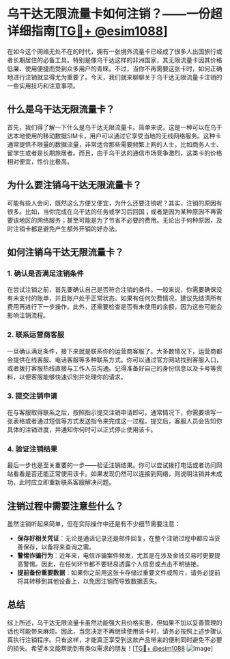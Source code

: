 # 乌干达无限流量卡如何注销？——一份超详细指南[[TG💪+ @esim1088](https://t.me/s/esim1088)]

在如今这个网络无处不在的时代，拥有一张境外流量卡已经成了很多人出国旅行或者长期居住的必备工具。特别是像乌干达这样的非洲国家，其无限流量卡因其价格低廉、使用便捷而受到众多用户的青睐。不过，当你不再需要这张卡时，如何正确地进行注销就显得尤为重要了。今天，我们就来聊聊关于乌干达无限流量卡注销的一些实用技巧和注意事项。

## 什么是乌干达无限流量卡？

首先，我们得了解一下什么是乌干达无限流量卡。简单来说，这是一种可以在乌干达本地使用的移动数据SIM卡，用户可以通过它享受当地的无线网络服务。这种卡通常提供不限量的数据流量，非常适合那些需要频繁上网的人士，比如商务人士、留学生或者是长期旅居者。而且，由于乌干达的通信市场竞争激烈，这类卡的价格相对便宜，性价比极高。

## 为什么要注销乌干达无限流量卡？

可能有些人会问，既然这么方便又便宜，为什么还要注销呢？其实，注销的原因有很多。比如，当你完成在乌干达的任务或学习后回国；或者是因为某种原因不再需要该地区的网络服务；甚至可能是为了节省不必要的费用。无论出于何种原因，及时注销卡都是避免产生额外开销的好办法。

## 如何注销乌干达无限流量卡？

### 1. 确认是否满足注销条件

在尝试注销之前，首先要确认自己是否符合注销的条件。一般来说，你需要确保没有未支付的账单，并且账户处于正常状态。如果有任何欠费情况，建议先结清所有费用再进行下一步操作。此外，还需要检查是否有未使用的余额，因为这些可能会影响注销流程。

### 2. 联系运营商客服

一旦确认满足条件，接下来就是联系你的运营商客服了。大多数情况下，运营商都会提供在线客服、电话客服等多种联系方式。你可以通过官方网站找到客服入口，或者拨打客服热线直接与工作人员沟通。记得准备好自己的身份信息以及卡号等资料，以便客服能够快速识别并处理你的请求。

### 3. 提交注销申请

在与客服取得联系之后，按照指示提交注销申请即可。通常情况下，你需要填写一张表格或者通过短信等方式发送指令来完成这一过程。提交后，客服人员会告知你具体的注销进度，并通知你何时可以正式停止使用该卡。

### 4. 验证注销结果

最后一步也是至关重要的一步——验证注销结果。你可以尝试拨打电话或者访问网站看看是否还能正常使用该卡。如果发现仍然可以连接到网络，则说明注销并未成功，此时应立即重新联系客服解决问题。

## 注销过程中需要注意些什么？

虽然注销听起来简单，但在实际操作中还是有不少细节需要注意：

- **保存好相关凭证**：无论是通话记录还是邮件回复，在整个注销过程中都应当妥善保存，以备将来查询之需。
- **警惕诈骗行为**：近年来，电信诈骗案件频发，尤其是在涉及金钱交易时更要提高警惕。因此，在任何环节都不要轻易透露个人信息或点击不明链接。
- **提前备份重要数据**：如果你之前用这张卡存储过重要文件或照片，请务必提前将其转移到其他设备上，以免因注销而导致数据丢失。

## 总结

综上所述，乌干达无限流量卡虽然功能强大且价格实惠，但如果不加以妥善管理的话也可能带来麻烦。因此，当您决定不再继续使用该卡时，请务必按照上述步骤认真执行注销程序。只有这样，才能真正享受到这款产品带来的便利同时避免不必要的损失。希望本文能帮助到有类似需求的朋友！[[TG💪+ @esim1088](https://t.me/s/esim1088) ![Image](https://i.postimg.cc/4NQfJmqS/Snipaste-2025-05-13-00-14-12.png)]